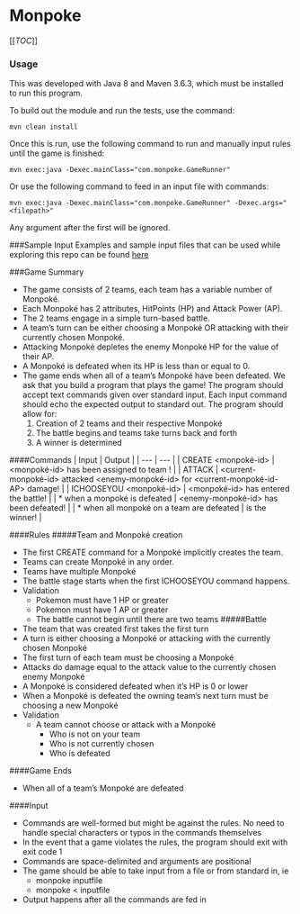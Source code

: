 # Monpoke

[[_TOC_]]

### Usage
This was developed with Java 8 and Maven 3.6.3, which must be installed to run this program.

To build out the module and run the tests, use the command:

`mvn clean install`

Once this is run, use the following command to run and manually input rules until the game is finished:

`mvn exec:java -Dexec.mainClass="com.monpoke.GameRunner"`

Or use the following command to feed in an input file with commands:

`mvn exec:java -Dexec.mainClass="com.monpoke.GameRunner" -Dexec.args="<filepath>"`

Any argument after the first will be ignored.

###Sample Input
Examples and sample input files that can be used while exploring this repo can be found [here](https://gitlab.com/focused-labs/monpoke/sample-inputs)

###Game Summary
- The game consists of 2 teams, each team has a variable number of Monpoké.
- Each Monpoké has 2 attributes, HitPoints (HP) and Attack Power (AP).
- The 2 teams engage in a simple turn-based battle.
- A team’s turn can be either choosing a Monpoké OR attacking with their currently
chosen Monpoké.
- Attacking Monpoké depletes the enemy Monpoké HP for the value of their AP.
- A Monpoké is defeated when its HP is less than or equal to 0.
- The game ends when all of a team’s Monpoké have been defeated.
We ask that you build a program that plays the game! The program should accept text
commands given over standard input. Each input command should echo the expected output to
standard out. The program should allow for:
    1. Creation of 2 teams and their respective Monpoké
    2. The battle begins and teams take turns back and forth
    3. A winner is determined
    
####Commands
| Input                                      | Output                                                                               |
| ---                                        | ---                                                                                  |
| CREATE <team-id><monpoké-id> <hp> <attack> | <monpoké-id> has been assigned to team <team-id>!                                    |
| ATTACK                                     | <current-monpoké-id> attacked <enemy-monpoké-id> for <current-monpoké-id-AP> damage! |
| ICHOOSEYOU <monpoké-id>                    | <monpoké-id> has entered the battle!                                                 |
| * when a monpoké is defeated               | <enemy-monpoké-id> has been defeated!                                                |
| * when all monpoké on a team are defeated  | <team-id> is the winner!                                                             |

####Rules
#####Team and Monpoké creation
- The first CREATE command for a Monpoké implicitly creates the team.
- Teams can create Monpoké in any order.
- Teams have multiple Monpoké
- The battle stage starts when the first ICHOOSEYOU command happens.
- Validation
    - Pokemon must have 1 HP or greater
    - Pokemon must have 1 AP or greater
    - The battle cannot begin until there are two teams
#####Battle
- The team that was created first takes the first turn
- A turn is either choosing a Monpoké or attacking with the currently chosen Monpoké
- The first turn of each team must be choosing a Monpoké
- Attacks do damage equal to the attack value to the currently chosen enemy Monpoké
- A Monpoké is considered defeated when it’s HP is 0 or lower
- When a Monpoké is defeated the owning team’s next turn must be choosing a new
Monpoké
- Validation
    - A team cannot choose or attack with a Monpoké
        - Who is not on your team
        - Who is not currently chosen
        - Who is defeated

####Game Ends
- When all of a team’s Monpoké are defeated

####Input
- Commands are well-formed but might be against the rules. No need to handle special
characters or typos in the commands themselves
- In the event that a game violates the rules, the program should exit with exit code 1
- Commands are space-delimited and arguments are positional
- The game should be able to take input from a file or from standard in, ie
    - monpoke inputfile
    - monpoke < inputfile
- Output happens after all the commands are fed in
